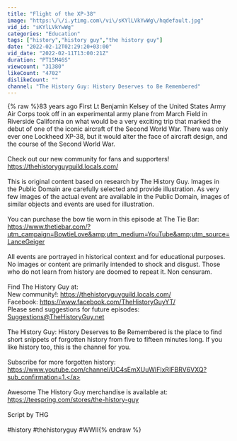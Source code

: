```yaml
---
title: "Flight of the XP-38"
image: "https:\/\/i.ytimg.com\/vi\/sKYlLVkYwWg\/hqdefault.jpg"
vid_id: "sKYlLVkYwWg"
categories: "Education"
tags: ["history","history guy","the history guy"]
date: "2022-02-12T02:29:20+03:00"
vid_date: "2022-02-11T13:00:21Z"
duration: "PT15M46S"
viewcount: "31380"
likeCount: "4702"
dislikeCount: ""
channel: "The History Guy: History Deserves to Be Remembered"
---
```

{% raw %}83 years ago First Lt Benjamin Kelsey of the United States Army Air Corps took off in an experimental army plane from March Field in Riverside California on what would be a very exciting trip that marked the debut of one of the iconic aircraft of the Second World War.  There was only ever one Lockheed XP-38, but it would alter the face of aircraft design, and the course of the Second World War. <br /><br />Check out our new community for fans and supporters! <a rel="nofollow" target="blank" href="https://thehistoryguyguild.locals.com/">https://thehistoryguyguild.locals.com/</a><br /><br />This is original content based on research by The History Guy. Images in the Public Domain are carefully selected and provide illustration.  As very few images of the actual event are available in the Public Domain, images of similar objects and events are used for illustration. <br /><br />You can purchase the bow tie worn in this episode at The Tie Bar: <br /><a rel="nofollow" target="blank" href="https://www.thetiebar.com/?utm_campaign=BowtieLove&amp;utm_medium=YouTube&amp;utm_source=LanceGeiger">https://www.thetiebar.com/?utm_campaign=BowtieLove&amp;utm_medium=YouTube&amp;utm_source=LanceGeiger</a><br /><br />All events are portrayed in historical context and for educational purposes. No images or content are primarily intended to shock and disgust. Those who do not learn from history are doomed to repeat it. Non censuram.<br /><br />Find The History Guy at: <br />New community!: <a rel="nofollow" target="blank" href="https://thehistoryguyguild.locals.com/">https://thehistoryguyguild.locals.com/</a><br />Facebook: <a rel="nofollow" target="blank" href="https://www.facebook.com/TheHistoryGuyYT/">https://www.facebook.com/TheHistoryGuyYT/</a><br />Please send suggestions for future episodes: Suggestions@TheHistoryGuy.net<br /><br />The History Guy: History Deserves to Be Remembered is the place to find short snippets of forgotten history from five to fifteen minutes long. If you like history too, this is the channel for you.<br /><br />Subscribe for more forgotten history: <a rel="nofollow" target="blank" href="https://www.youtube.com/channel/UC4sEmXUuWIFlxRIFBRV6VXQ?sub_confirmation=1.">https://www.youtube.com/channel/UC4sEmXUuWIFlxRIFBRV6VXQ?sub_confirmation=1.</a><br /><br />Awesome The History Guy merchandise is available at:<br /><a rel="nofollow" target="blank" href="https://teespring.com/stores/the-history-guy">https://teespring.com/stores/the-history-guy</a><br /><br />Script by THG<br /><br />#history #thehistoryguy #WWII{% endraw %}
